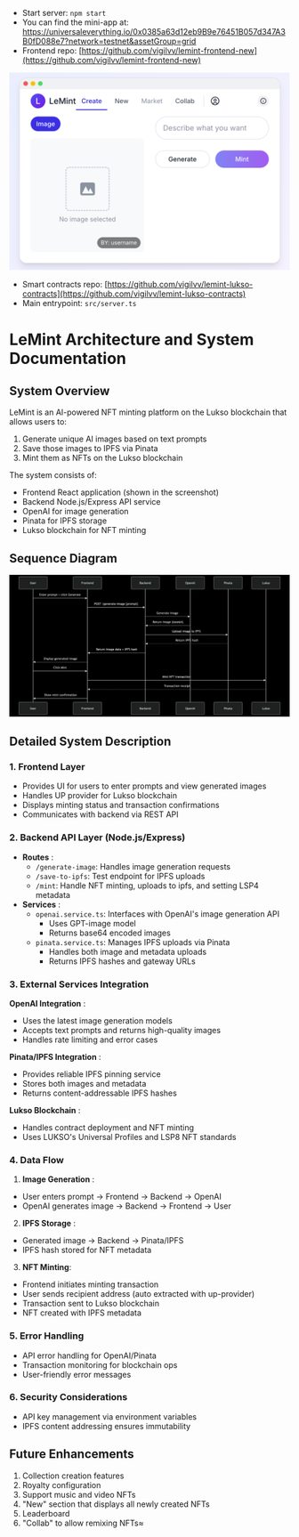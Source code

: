- Start server: `npm start`
- You can find the mini-app at: https://universaleverything.io/0x0385a63d12eb9B9e76451B057d347A3B0fD088e7?network=testnet&assetGroup=grid
- Frontend repo: [https://github.com/vigilvv/lemint-frontend-new](https://github.com/vigilvv/lemint-frontend-new)

![img](./assets/lemint-mini-app.png)

- Smart contracts repo: [https://github.com/vigilvv/lemint-lukso-contracts](https://github.com/vigilvv/lemint-lukso-contracts)
- Main entrypoint: `src/server.ts`

# LeMint Architecture and System Documentation

## System Overview

LeMint is an AI-powered NFT minting platform on the Lukso blockchain that allows users to:

1. Generate unique AI images based on text prompts
2. Save those images to IPFS via Pinata
3. Mint them as NFTs on the Lukso blockchain

The system consists of:

* Frontend React application (shown in the screenshot)
* Backend Node.js/Express API service
* OpenAI for image generation
* Pinata for IPFS storage
* Lukso blockchain for NFT minting

## Sequence Diagram

![a](./assets/lemint-backend-sequence-diagram.png)


## Detailed System Description

### 1. Frontend Layer

* Provides UI for users to enter prompts and view generated images
* Handles UP provider for Lukso blockchain
* Displays minting status and transaction confirmations
* Communicates with backend via REST API

### 2. Backend API Layer (Node.js/Express)

* **Routes** :
  * `/generate-image`: Handles image generation requests
  * `/save-to-ipfs`: Test endpoint for IPFS uploads
  * `/mint`: Handle NFT minting, uploads to ipfs, and setting LSP4 metadata
* **Services** :
  * `openai.service.ts`: Interfaces with OpenAI's image generation API
    * Uses GPT-image model
    * Returns base64 encoded images
  * `pinata.service.ts`: Manages IPFS uploads via Pinata
    * Handles both image and metadata uploads
    * Returns IPFS hashes and gateway URLs

### 3. External Services Integration

 **OpenAI Integration** :

* Uses the latest image generation models
* Accepts text prompts and returns high-quality images
* Handles rate limiting and error cases

 **Pinata/IPFS Integration** :

* Provides reliable IPFS pinning service
* Stores both images and metadata
* Returns content-addressable IPFS hashes

 **Lukso Blockchain** :

* Handles contract deployment and NFT minting
* Uses LUKSO's Universal Profiles and LSP8 NFT standards

### 4. Data Flow

1. **Image Generation** :

* User enters prompt → Frontend → Backend → OpenAI
* OpenAI generates image → Backend → Frontend → User

2. **IPFS Storage** :

* Generated image → Backend → Pinata/IPFS
* IPFS hash stored for NFT metadata

3. **NFT Minting**:

* Frontend initiates minting transaction
* User sends recipient address (auto extracted with up-provider)
* Transaction sent to Lukso blockchain
* NFT created with IPFS metadata

### 5. Error Handling

* API error handling for OpenAI/Pinata
* Transaction monitoring for blockchain ops
* User-friendly error messages

### 6. Security Considerations

* API key management via environment variables
* IPFS content addressing ensures immutability

## Future Enhancements

1. Collection creation features
2. Royalty configuration
3. Support music and video NFTs
4. "New" section that displays all newly created NFTs
5. Leaderboard
6. "Collab" to allow remixing NFTs≈
